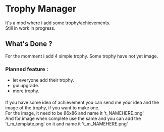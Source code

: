 # Trophy Manager
 It's a mod where i add some trophy/achievements.  
 Still in work in progress.

## What's Done ?
 For the momment i add 4 simple trophy. Some trophy have not yet image.

### Planned feature :
* let everyone add their trophy.
* gui upgrade.
* more trophy.

#### 
 If you have some idea of achievement you can send me your idea and the image of the trophy, if you want to make one.  
 For the image, it need to be 86x86 and name it 't_NAMEHERE.png'  
 And for image when complete use the same and you can add the 't_m_template.png' on it and name it 't_m_NAMEHERE.png'